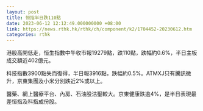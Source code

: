 ```yaml
---
layout: post
title: 恒指半日跌110點
date: 2023-06-12 12:12:49.000000000 +08:00
link: https://news.rthk.hk/rthk/ch/component/k2/1704452-20230612.htm
categories: rthk
---
```


港股高開低走，恒生指數中午收市報19279點，跌110點，跌幅約0.6%，半日主板成交額近402億元。

科技指數3900點失而復得，半日報3916點，跌幅約0.5%。ATMXJ只有騰訊微升，京東集團及小米分別跌近2%或以上。

醫藥、網上醫療平台、內房、石油股沽壓較大。京東健康跌逾4%，是半日表現最差恒指及科指成份股。
